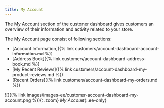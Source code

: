 ```yaml
---
title: My Account
---
```


The My Account section of the customer dashboard gives customers an overview of their information and activity related to your store.

The My Account page consist of following sections:

- [Account Information]({% link customers/account-dashboard-account-information.md %})
- [Address Book]({% link customers/account-dashboard-address-book.md %})
- [My Recent Reviews]({% link customers/account-dashboard-my-product-reviews.md %})
- [Recent Orders]({% link customers/account-dashboard-my-orders.md %})

![]({% link images/images-ee/customer-account-dashboard-my-account.png %}){: .zoom}
_My Account_{:.ee-only}